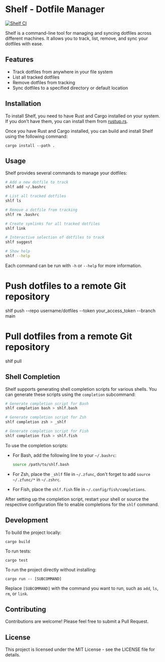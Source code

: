 # Shelf - Dotfile Manager

[![Shelf CI](https://github.com/ab22593k/shelf/actions/workflows/ci.yml/badge.svg)](https://github.com/ab22593k/shelf/actions/workflows/ci.yml)

Shelf is a command-line tool for managing and syncing dotfiles across different machines. It allows you to track, list, remove, and sync your dotfiles with ease.

## Features

- Track dotfiles from anywhere in your file system
- List all tracked dotfiles
- Remove dotfiles from tracking
- Sync dotfiles to a specified directory or default location

## Installation

To install Shelf, you need to have Rust and Cargo installed on your system. If you don't have them, you can install them from [rustup.rs](https://rustup.rs/).

Once you have Rust and Cargo installed, you can build and install Shelf using the following command:

```
cargo install --path .
```
## Usage

Shelf provides several commands to manage your dotfiles:

```bash
# Add a new dotfile to track
shlf add ~/.bashrc

# List all tracked dotfiles
shlf ls

# Remove a dotfile from tracking
shlf rm .bashrc

# Create symlinks for all tracked dotfiles
shlf link

# Interactive selection of dotfiles to track
shlf suggest

# Show help
shlf --help
```

Each command can be run with `-h` or `--help` for more information.

# Push dotfiles to a remote Git repository
shlf push --repo username/dotfiles --token your_access_token --branch main

# Pull dotfiles from a remote Git repository
shlf pull

## Shell Completion

Shelf supports generating shell completion scripts for various shells. You can generate these scripts using the `completion` subcommand:

```bash
# Generate completion script for Bash
shlf completion bash > shlf.bash

# Generate completion script for Zsh
shlf completion zsh > _shlf

# Generate completion script for Fish
shlf completion fish > shlf.fish
```

To use the completion scripts:

- For Bash, add the following line to your `~/.bashrc`:
  ```bash
  source /path/to/shlf.bash
  ```

- For Zsh, place the `_shlf` file in `~/.zfunc`, don't forget to add `source ~/.zfunc/*` in `~/.zshrc`.

- For Fish, place the `shlf.fish` file in `~/.config/fish/completions`.

After setting up the completion script, restart your shell or source the respective configuration file to enable completions for the `shlf` command.

## Development

To build the project locally:

```
cargo build
```

To run tests:

```
cargo test
```
To run the project directly without installing:

```
cargo run -- [SUBCOMMAND]
```

Replace `[SUBCOMMAND]` with the command you want to run, such as `add`, `ls`, `rm`, or `link`.

## Contributing

Contributions are welcome! Please feel free to submit a Pull Request.

## License

This project is licensed under the MIT License - see the LICENSE file for details.
